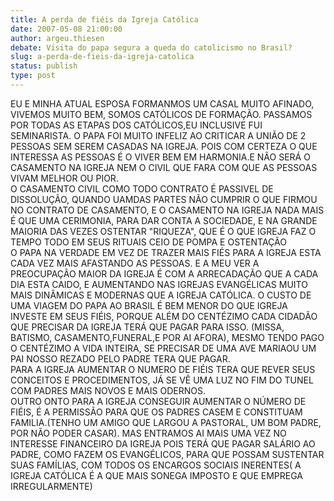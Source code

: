 ```yaml
---
title: A perda de fiéis da Igreja Católica
date: 2007-05-08 21:00:00
author: argeu.thiesen
debate: Visita do papa segura a queda do catolicismo no Brasil?
slug: a-perda-de-fieis-da-igreja-catolica
status: publish 
type: post
---
```


EU E MINHA ATUAL ESPOSA FORMANMOS UM CASAL MUITO AFINADO, VIVEMOS MUITO BEM, SOMOS CATÓLICOS DE FORMAÇÃO. PASSAMOS POR TODAS AS ETAPAS DOS CATÓLICOS,EU INCLUSIVE FUI SEMINARISTA. O PAPA FOI MUITO INFELIZ AO CRITICAR A UNIÃO DE 2 PESSOAS SEM SEREM CASADAS NA IGREJA. POIS COM CERTEZA O QUE INTERESSA AS PESSOAS É O VIVER BEM EM HARMONIA.E NÃO SERÁ O CASAMENTO NA IGREJA NEM O CIVIL QUE FARA COM QUE AS PESSOAS VIVAM MELHOR OU PIOR.  
O CASAMENTO CIVIL COMO TODO CONTRATO É PASSIVEL DE DISSOLUÇÃO, QUANDO UAMDAS PARTES NÃO CUMPRIR O QUE FIRMOU NO CONTRATO DE CASAMENTO, E O CASAMENTO NA IGREJA NADA MAIS É QUE UMA CERIMONIA, PARA DAR CONTA A SOCIEDADE, E NA GRANDE MAIORIA DAS VEZES OSTENTAR "RIQUEZA", QUE É O QUE IGREJA FAZ O TEMPO TODO EM SEUS RITUAIS CEIO DE POMPA E OSTENTAÇÃO  
O PAPA NA VERDADE EM VEZ DE TRAZER MAIS FIÉS PARA A IGREJA ESTA CADA VEZ MAIS AFASTANDO AS PESSOAS. E A MEU VER A PREOCUPAÇÃO MAIOR DA IGREJA É COM A ARRECADAÇÃO QUE A CADA DIA ESTA CAIDO, E AUMENTANDO NAS IGREJAS EVANGÉLICAS MUITO MAIS DINÂMICAS E MODERNAS QUE A IGREJA CATÓLICA. O CUSTO DE UMA VIAGEM DO PAPA AO BRASIL É BEM MENOR DO QUE IGREJA INVESTE EM SEUS FIÉIS, PORQUE ALÉM DO CENTÉZIMO CADA CIDADÃO QUE PRECISAR DA IGREJA TERÁ QUE PAGAR PARA ISSO. (MISSA, BATISMO, CASAMENTO,FUNERAL,E POR AI AFORA), MESMO TENDO PAGO O CENTÉZIMO A VIDA INTEIRA, SE PRECISAR DE UMA AVE MARIAOU UM PAI NOSSO REZADO PELO PADRE TERA QUE PAGAR.  
PARA A IGREJA AUMENTAR O NUMERO DE FIÉIS TERA QUE REVER SEUS CONCEITOS E PROCEDIMENTOS, JÁ SE VÊ UMA LUZ NO FIM DO TUNEL COM PADRES MAIS NOVOS E MAIS ODERNOS.  
OUTRO ONTO PARA A IGREJA CONSEGUIR AUMENTAR O NÚMERO DE FIÉIS, É A PERMISSÃO PARA QUE OS PADRES CASEM E CONSTITUAM FAMILIA.(TENHO UM AMIGO QUE LARGOU A PASTORAL, UM BOM PADRE, POR NÃO PODER CASAR). MAS ENTRAMOS AI MAIS UMA VEZ NO INTERESSE FINANCEIRO DA IGREJA POIS TERÁ QUE PAGAR SALÁRIO AO PADRE, COMO FAZEM OS EVANGÉLICOS, PARA QUE POSSAM SUSTENTAR SUAS FAMÍLIAS, COM TODOS OS ENCARGOS SOCIAIS INERENTES( A IGREJA CATÓLICA É A QUE MAIS SONEGA IMPOSTO E QUE EMPREGA IRREGULARMENTE)
